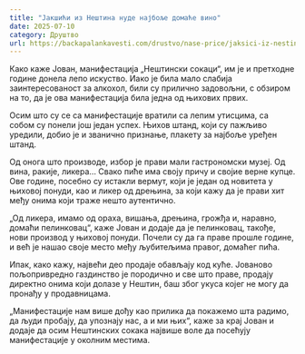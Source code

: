 ```yaml
---
title: "Јакшићи из Нештина нуде најбоље домаће вино"
date: 2025-07-10
category: Друштво
url: https://backapalankavesti.com/drustvo/nase-price/jaksici-iz-nestina-nude-najbolje-domace-vino/
---
```


Како каже Јован, манифестација „Нештински сокаци“, им је и претходне године донела лепо искуство. Иако је била мало слабија заинтересованост за алкохол, били су прилично задовољни, с обзиром на то, да је ова манифестација била једна од њихових првих.

Осим што су се са манифестације вратили са лепим утисцима, са собом су понели још један успех. Њихов штанд, који су пажљиво уредили, добио је и званично признање, плакету за најбоље уређен штанд.

Од онога што производе, избор је прави мали гастрономски музеј. Од вина, ракије, ликера… Свако пиће има своју причу и својие верне купце. Ове године, посебно су истакли вермут, који је један од новитета у њиховој понуди, као и ликер од дрењина, за који кажу да је прави хит међу онима који траже нешто аутентично.

„Од ликера, имамо од ораха, вишања, дрењина, грожђа и, наравно, домаћи пелинковац“, каже Јован и додаје да је пелинковац, такође, нови производ у њиховој понуди. Почели су да га праве прошле године, и већ је нашао своје место међу љубитељима правог, домаћег пића.

Ипак, како кажу, највећи део продаје обављају код куће. Јованово пољопривредно газдинство је породично и све што праве, продају директно онима који долазе у Нештин, баш због укуса којег не могу да пронађу у продавницама.

„Манифестације нам више дођу као прилика да покажемо шта радимо, да људи пробају, да упознају нас, а и ми њих“, каже за крај Јован и додаје да осим Нештинских сокака највише воле да посећују манифестације у околним местима.
